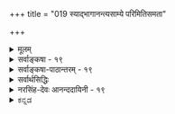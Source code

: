 +++
title = "019 स्याद्भागानन्त्यसाम्ये परिमितिसमता"

+++
<details><summary>मूलम्</summary>

स्याद्भागानन्त्यसाम्ये परिमितिसमता सर्षपक्ष्माभृतोश्चेन्मैवं भागेष्वनन्तेष्वपि समधिकता स्थौल्यहेतुर्गिरेः स्यात् ।  
व्यक्त्यानन्त्येऽपि जात्योः परतदितरता पक्षमासाद्यनन्तं श्रौतोपादानसौक्ष्म्यं न भवदभिमतं तत्प्रथिम्नश्श्रुतत्वात् ॥ १९ ॥
</details>

<details><summary>सर्वाङ्कषा - १९</summary>

[[1]]

अवय-वपरम्परायाः विश्रान्तिर् आवश्यकीत्य् अंशम् अपि निराकरोति -  
स्याद् भागेत्यादिना ।  
प्रथमपादेन पूर्वपक्षम् अनुवदति ।  

> अवयवपरम्परायाः क्वचिद् विश्रान्त्य्-अनुपगमे,  
**सर्षप-क्ष्माभृतोः** = सर्षपस्य पर्वतस्य च  
**भागानन्त्य-साम्ये** = अवयवानन्त्यस्य समानत्वे प्राप्ते परिमितिसमता - परिमाणसाम्यं स्यात् ।  

अयमाशयः-  
एकः पटः महान् भवति, अपर अल्पो भवति । तत् कुतः ? इति प्रश्ने, यस्य पटस्य कारणभूताः तन्तवः अल्पाः स पटः अल्पः, यस्य तु तन्तवो बहवः, स तु पटः महान् भवतीत्येव उत्तरं वक्तव्यम् । अवयवेयत्ताया अभावे इदं कथं वक्तुं शक्यम् ?  



[[42]]

एवं परिमाणतारतम्ये अवयवतारतम्यस्यैव प्रयोजकत्वे सिद्धे,  
यदि अवयव-परम्परायाः कुत्रापि विश्रान्तिर् न स्यात्,  
तदा सर्षपे मेर्वादिपर्वते वा अवयवतारतम्यस्य दुर्निरूपत्वे, तत्प्रयुक्तावयवितारतम्यस्यासंभवात् मेरुसर्षपयोरपि साम्यमेव स्यादिति । तदेतन्निराकरोति – मैवमिति ।  
कुत इत्यत्राह - भागेष्वित्यादि । **भागेषु** = अवयवेषु **अनन्तेष्वपि** = संख्यातुमशक्येष्वपि **गिरेः** = मेर्वादिपर्वतस्य **समधिकता** =सामान्यरूपेण ज्ञायमानम् अवयवाधिक्यम् एव **स्थौल्य-हेतुः** = सर्षपापेक्षया स्थौल्यकारणं स्यात् । 

> गणयितुम् अशक्यत्वेऽपि  
न्यूनाधिक्यभावः कथं ज्ञातुं शक्य 

इत्यत्र दृष्टान्तः - व्यक्तयानन्त्येऽपीत्यादि । **व्यक्तीनाम्** =पृथिवीत्वाश्रय-घटत्वाश्रय-व्यक्तीनाम् **आनन्त्येऽपि** = असंख्यत्वेऽपि जात्योः पृथिवीत्वघटत्वयोः **परतदितरता** = परत्वापरत्वे सर्वविदिते । पृथिवीत्वं परा जातिः, घटत्वं अपरा जातिरिति सर्वसंमतम् । तत्र पृथिवीत्वाश्रयाणां घटत्वाश्रयाणां च त्रैकालिकानां व्यक्तीनां गणनं न हि कस्यचिच्छक्यम् । अथापि पृथिवीत्वं परम्, घटत्वमपरमिति सर्वे यथा जानन्ति, तथैव मेरुसर्षपयोरपि तारतम्यं सर्वे ज्ञास्यन्ति । 

एवं **पक्षमासादि** = पक्षमाससंवत्सरादिकम् **अनन्तम्** = संख्यातुमशक्यम् ।  
अथापि तारतम्यं सर्वविदितम् ।  

अतः अवयवधाराया विश्रान्त्यभावेऽपि  
न कापि हानिः । 

ननु ! पृथिवीत्वघटत्वादिजातीनां परापरभावः न व्यक्तिसंख्याप्रयुक्तः, किन्तु शब्देनैव प्रतीयमानव्याप्यव्यापकभावप्रयुक्तः । पृथिवीपदं हि घटपटकुड्यादिसाधारणम् । घटपदं हि न तथा, किन्तु घटमात्रपरम्। एवमर्थयोर्व्याप्यव्यापकभावदर्शनादेव जात्योः परत्वापरत्वनिर्णय इति दृष्टान्तो विषमः। किञ्च - मेरुसर्षपादिषु अनुभवसिद्धं तारतम्यं नाङ्गीक्रियत इति न । किन्तु तत्तारतम्यं किंकृतमिति कारणं पृच्छ्यते । अवयवधारायाः क्वचित् विश्रान्त्यभावे, अवयवेषु आधिक्यं न्यूनत्वं वा न हि निरूपयितुं शक्यमिति चेत्; अत्रोक्तं समाधानमनुपदमेव विश्रमस्त्वस्तु दृष्टे इति । अतीन्द्रियाणामनुमानात् साधनं न संभवतीत्येवाचार्याशयः । 

> ननु 'सर्वगतं सुसूक्ष्मम्' 'अणोरणीयान्' इत्यादिना अतिसूक्ष्मं श्रुतिसिद्धं कथं निराक्रियत 

इत्यत्राह - श्रौतेत्यादि । 

**श्रौतम्** = श्रुतिप्रसिद्धं यत् **उपादानसौक्ष्म्यम्** = जगदुपादानभूतस्य परस्य ब्रह्मणः सौक्ष्म्यम्,  
तत् **न भवदभिमतम्** = न भवत्-संमत-परमाणु-परिमाणात्मकम्,  
किन्तु अत्यन्तदुर्ज्ञेयत्वरूपम्। कुतः ? इत्यत्र हेतुः - **तत्प्रथिम्नः** = तस्य परब्रह्मणः महत्त्वस्य **श्रुतत्वात्** = तत्रैव श्रुतौ 'महतो महीयान्', 'विभुं सर्वगतम्' इति श्रवणात् । अतः परमाणुसद्भावे प्रमाणाभावात् परमाणुकारणतावादः न साधीयान् ॥ 

इदमत्रावधेयम् - पृथिवीत्वघटत्वयोः परापरजातित्वं तु व्यक्तीनामानन्त्येन प्रातिस्विकतया ग्रहीतुमशक्यत्वेऽपि, पदार्थविभागवेलायामेव, 'पृथिवी' व्यापकं वस्तु, 'घटः' तदपेक्षया व्याप्यं वस्त्विति ज्ञायते स्वतः । अतः पृथिवीत्वं **व्यापकम्** = अधिकदेशवृत्ति, घटत्वं **व्याप्यम्** = पृथिवीत्वापेक्षया न्यूनदेशवृत्ति इति ज्ञायत एव । एवं पक्षमासादिव्यवहारे, मासस्य पक्षद्वयात्मकत्वज्ञानस्य सर्वेषां सत्त्वात्, पक्षत्वं व्याप्यम्, मासत्वं तु तदपेक्षया व्यापकमित्यपि स्वतो ज्ञायत एव । कथं ज्ञायते ? कालस्यातीन्द्रियत्वादिति चेत्, लोक एव प्रष्टव्यः । व्याप्यव्यापकभावस्तु शब्दानां शक्तिग्रहणेनैव ज्ञायते । अवसरे विचारयाम इममर्थम् । एवञ्च प्रकृतेऽपि व्याप्यव्यापकभावो लोकत एवावसीयते । मेरुसर्षपयोरपि तथैव अल्पत्वमहत्वे लोकत एवा- 

[[43]]



1.  

[उपादानोपादेययोर्भेदनिरासः ] 

कार्योपादानभेदे न कथमधिकता गौरवादेः स्वकार्यंम् 

नान्यत्वं नामसंख्याव्यवहृतिधिषणाकारकालादिभेदैः । 

वसीयेताम् - इति चेत्, लोकतः कथमवसीयेत इत्येव पृच्छामः । प्रत्यक्षमेव नियामकमिति चेत्, तथा प्रत्यक्षं कथमुपपादनीयमित्येव प्रश्नः । घटयोर्द्वयोस्तारतम्ये दृष्टे हि, 'कथमिदं तारतम्यम्' इति प्रश्ने, अल्पावयवजन्यत्वम्, महावयवजन्यत्वमेव किल सर्वैः कारणमुच्यते । तद्वत् मेरोः अधिकावयवजन्यत्वम्, सर्षपस्य तु न्यूनावयवजन्यत्वञ्च महत्त्वाल्पत्वयोः कारणं वक्तव्यम् । यावच्चावयवधारायाः कुत्रचिन्न विश्रान्तिः तावत्कथं वा इदमुपपादयितुं शक्यम् ? अतोऽत्र नानुभवोपर्याक्षेपः, अनुभवकारणे विज्ञान एवं प्रश्न इति मन्तव्यम् । आचार्यैस्तु अनुभवमात्रमादाय दूषणं प्रदर्शितं शिष्य श्रद्धावर्धनायेति मन्तव्यम् ॥ १९ ॥
</details>


<details><summary>सर्वाङ्कषा-पाठान्तरम् - १९</summary>

अवयवपरम्परायाः विश्रान्तिरावश्यकीत्यंशमपि निराकरोति – स्याद्भागेत्यादिना । प्रथमपादेन पूर्वपक्षमनुवदति । अवयवपरम्परायाः क्कचिद्विश्रान्त्यनुपगमे, सर्षपक्ष्माभृतोः = सर्षपस्य पर्वतस्य च भागानन्त्यसाम्ये = अवयवानन्त्यस्य समानत्वे प्राप्ते परिमितिसमता = परिमाणसाम्यं स्यात्‌ । अयमाशयः - एकः पटः महान्‌ भवति, अपरश्च अल्पो भवति । तत्‌ कृतः? इति प्रश्ने, यस्य पटस्य कारणभूताः तन्तवः अल्पाः स पटः अल्पः, यस्य तु तन्तवो बहवः, स तु एटः महान्‌ भवतीत्येव उत्तरं वक्तव्यम्‌ । अवयवेयत्ताया अभावे इदं कथं वक्तं शक्यम्‌? एवं परिमाणतारतम्ये अवयवतारतम्यस्यैव प्रयोजकत्वे सिद्धे, यदि अवयवपरम्परायाः कुत्रापि विश्रान्तिर्न स्यात्‌, तदा सर्षपे मेर्वादिपर्वते वा अवयवतारतम्यस्य दुर्निरूपत्वे, तत्प्रयुक्तावयवितारतम्यस्यासंभवात्‌ मेरुसर्षपयोरपि साम्यमेव स्यादिति । तदेतन्निराकरोति - मैवमिति । कुत इत्यत्राह – भागेष्वित्यादि । भागेषु = अवयवेषु अनन्तेष्वपि = संख्यातुमशक्येष्वपि गिरेः = मेर्वादिपर्वतस्य समधिकता = सामान्यरूपेण ज्ञायमानमवयवाधिक्यमेव स्थौल्यहेतुः = सर्षपापेक्षया स्थौल्यकारणं स्यात्‌ । गणयितुमशक्यत्वेऽपि न्यूनाधिक्यभावः कथं ज्ञातुं शक्य इत्यत्र दृष्टान्तः - व्यक्त्यानन्त्येऽपीत्यादि । व्यक्तीनाम्‌ = पृथिवीत्वाश्रयघटत्वाश्रयव्यक्तीनाम्‌ आनन्येऽपि = असंख्यत्वेऽपि जात्योः = पृथिवीत्वघटत्वयोः परतदितरता = परत्वापरत्वे सर्वविदिते । पृथिवीत्वं परा जातिः, घटत्वं अपरा जातिरिति सर्वसंमतम्‌ । तत्र पृथिवीत्वाश्रयाणां घटत्वाश्रयाणां च त्रैकालिकानां व्यक्तीनां गणनं न हि कस्यचिच्छक्यम्‌ । अथापि पृथिवीत्वं परम्‌, घटत्वमपरमिति सर्वे यथा जानन्ति, तथैव मेरुसर्षपयोरपि तारतम्यं सर्वे ज्ञास्यन्ति । एवं पक्षमासादि = पक्षमाससंवत्सरादिकम्‌ अनन्तम्‌ = संख्यातुमशक्यम्‌ । अथापि तारतम्यं सर्वविदितम्‌ । अतः अवयवधाराया विश्रान्त्यभावेऽपि न कापि हानिः । ननु! पृथिवीत्वघटत्वादिजातीनां परापरभावः न व्यक्तिसंख्याप्रयुक्तः, किन्तु शब्देनैव प्रतीयमानव्याप्यव्यापकभावप्रयुक्तः । पृथिवीपदं हि घटपटकुड्यादिसाधारणम्‌ । घटपदं हि न तथा, किन्तु घटमात्रपरम्‌ । एवमर्थयोर्व्याप्यव्यापकभावदर्शनादेव जात्योः परत्वापरत्वनिर्णय इति दृष्टान्तो विषमः । किञ्च - मेरुसर्षपादिषु अनुभवसिद्धं तारतम्यं नाङ्गीक्रियत इति न । किन्तु तत्तारतम्यं किंकृतमिति कारणं पृच्छ्यते । अवयवधारायाः क्कचित्‌ विश्रान्त्यभावे, अवयवेषु आधिक्यं न्यूनत्वं वा न हि निरूपयितुं शक्यमिति चेत्‌; अत्रोक्तं समाधानमनुपदमेव विश्रमस्त्वस्तु दृष्टे इति । अतीन्द्रियाणामनुमानात्‌ साधनं न संभवतीत्येवाचार्याशयः । ननु 'सर्वगतं सुसूक्ष्मम्‌' 'अणोरणीयान्‌' इत्यादिना अतिसूक्ष्मं श्रुतिसिद्धं कथं निराक्रियत इत्यत्राह - श्रौतेत्यादि । श्रौतम्‌ = श्रुतिप्रसिद्धं यत्‌ उपादानसौक्ष्म्यम्‌ = जगदुपादानभूतस्य परस्य ब्रह्मणः सौक्ष्म्यम्‌, तत्‌ न भवदभिमतम्‌ = न भवत्संमतपरमाणुपरिमाणात्मकम्‌, किन्तु अत्यन्तदुर्ज्ञे यत्वरूपम्‌ । कुतः? इत्यत्र हेतुः – तत्प्रथिम्नः = तस्य परब्रह्मणः महत्त्वस्य श्रुतत्वात्‌ = तत्रैव श्रुतौ 'महतो महीयान्‌' 'विभुं सर्वगतम्‌' इति श्रवणात्‌ । अतः परमाणुसद्भावे प्रमाणाभावात्‌ परमाणुकारणतावादः न साधीयान्‌ ॥   
इदमत्रावधेयम्‌ - पृथिवीत्वघटत्वयोः परापरजातित्वं तु व्यक्तीनामानन्त्येन प्रातिस्विकतया ग्रहीतुमशक्यत्वेऽपि, पदार्थविभागवेलायामेव, 'पृथिवी' व्यापकं वस्तु, 'घटः' तदपेक्षया व्याप्यं वस्त्विति ज्ञायते स्वतः । अतः पृथिवीत्वं व्यापकम्‌ = अधिकदेशवृत्ति, घटत्वं व्याप्यम्‌ = पृथिवीत्वपेक्षया न्यूनदेशवृत्ति इति ज्ञायत एव । एवं पक्षमासादिव्यवहरे, मासस्य पक्षद्वयात्मकत्वज्ञानस्य सर्वेषां सत्त्वात्‌, पक्षत्वं व्याप्यम्‌, मासत्वं तु तदपेक्षया व्यापकमित्यपि स्वतो ज्ञायत एव । कथं ज्ञायते? कालस्यातीन्द्रियत्वादिति चेत्‌, लोक एव प्रष्टव्यः । व्याप्यव्यापकभावस्तु शब्दानां शक्तिग्रहणेनैव ज्ञायते । अवसरे विचारयाम इममर्थम्‌ । एवञ्च प्रकृतेऽपि व्याप्यव्यापकभावो लोकत एवावसीयते । मेरुसर्षपयोरपि तथैव अल्पत्वमहत्वे लोकत एवावसीयेताम्‌ - इति चेत्‌, लोकतः कथमवसीयेत इत्येव पृच्छामः । प्रत्यक्षमेव नियामकमिति चेत्‌, तथा प्रत्यक्षं कथमुपपादनीयमित्येव प्रश्नः । घटयोर्द्वयोस्तारतम्ये दृष्टे हि, 'कथमिदं तारतम्यम्‌' इति प्रश्ने, अल्पावयवजन्यत्वम्‌, महावयवजन्यत्वमेव किल सर्वैः कारणमुच्यते । तद्वत्‌ मेरोः अधिकावयवजन्यत्वम्‌, सर्षपस्य तु न्यूनावयवजन्यत्वञ्च महत्त्वाल्पत्वयोः कारणं वक्तव्यम्‌ । यावच्चावयवधारायाः कुत्रचिन्न विश्रान्तिः, तावत्कथं वा इदमुपपादयितुं शक्यम्‌? अतोऽत्र नानुभवोपर्याक्षिपः, अनुभवकारणे विज्ञान एव प्रश्न इति मन्तव्यम्‌ । आचार्यैस्तु अनुभवमात्रमादाय दूषणं प्रदर्शितं शिष्यश्रद्धावर्धनायेति मन्तव्यम्‌ ॥ १९ ॥
</details>

<details><summary>सर्वार्थसिद्धिः</summary>

नन्वेवं सर्वत्रावयवानन्त्यप्रसङ्गे सर्षपमहीधरादिपरिमाणवैचित्र्यं न स्यादिति शङ्कते - स्यादिति ॥ प्रसञ्जकस्याप्रयोजकत्वमित्य [त्वा] भिप्रायेण प्रतिवक्ति - मैवमिति । आनन्त्यसाम्येऽप्यवयवानां न्यूनाधिकभावेन परिमाणवैषम्योपपत्तिमाह - भागेष्विति । एतच्चोत्तरमनन्तभागाभ्युपगन्तॄणां तत्प्रसञ्जकानां च समानम् ।  
अण्वंशानामनन्तत्वे गन्तॄणां तदतिक्रमः । कदाऽपि न स्यात्किं न स्याद्वेगातिशयवैभवात् ॥  
द्युमणेरातपस्सर्पन्नुदयाद्रिशिखामणेः । तत्क्षणं किं न निर्भाति पश्चिमाद्रिशिखण्डकः ॥  
आनन्त्याविशेषे कथं न्यूनाधिकभाव इत्यत्राह - व्यक्तीति । सत्ताप्रभृतिघटत्वादिपर्यन्तानां सर्वासां जातीनां त्रैकालिकानन्तव्यक्तिवृत्तित्वमविशिष्टं, तथाऽपि न्यूनाधिकवृत्त्यैव परापरभावो युष्माभिः कल्पितः, तद्वदिहापि स्यादिति भावः । निदर्शनान्तराण्यप्याह - पक्षेति । अनन्ताः पक्षा मासाश्च, तथाऽपि मासापेक्षया द्वैगुण्यं पक्षाणामेष्टव्यम् । आदिशब्देन क्षणप्रभृति परार्धादिसंग्रहः । अन्यच्च, घटसमुदायाद्धटपटसमुदायोऽधिकः; हिमवद्दक्षिणदेशान्मेरुदक्षिणदेशः, एकात्मदुःखजातादनन्तात्मदुःखजातमित्यादि स्वयमूह्यम् । ”नित्यं विभुं सर्वगतं सुसूक्ष्मं तदव्ययं यद्भूतयोनिं परिपश्यन्ति धीराः” इति जगदुपादानं निरतिशयसूक्ष्मं श्रूयते ; अतोऽस्मदाद्यग्राह्यो दुस्त्यजः परमाणुरित्यत्राह - श्रौतेति । न हि सर्वन्यूनपरिमाणत्वं तत्सूक्ष्मत्वम्, पूर्वोक्तसर्वगतशव्देन श्रुत्यन्तरैश्च विरोधात् । न च जात्यभिप्रायोऽसौ ; एकस्य सर्वोपादानत्वोक्तेः, सर्वव्यापिस्वतस्सर्वज्ञजगत्कर्तृविषयत्वाच्च वाक्यस्य । सक्ष्मशब्दश्च न परिमाणविशेषनियतः । उक्तं च विभ्वीं प्रकृतिं महीयसश्च महदादीन् प्रकृत्य(क्रम्य) साङ्ख्यैः ”सौक्ष्म्यात् तदनुपलब्धिः” इति । ननु त्रसरेणोरष्टमः षष्ठो वा भागः परमाणुरिति सर्वानुमतैः शिल्पिनां शास्त्रैर्धर्मशास्त्रैस्तन्मूलश्रुत्या च परमाणुसिद्धिः स्यात् ॥ तन्न ; शिल्पादिशास्त्राणां परमाणावतत्परत्वात् ; मानोन्मानादिविशेषनिर्धारणं हि तत्र विधित्सितम् । ततो हेतुकोक्तानुवादमात्रमिह स्यात् । तत्र च त्रसरेणुतः किंचित् सूक्ष्मं भवतु, मा वा भूत् । दृष्टोपक्रमं विवक्षितसिद्धिरित्यत्राकूतम् । शास्त्रतश्च क्वचिदनन्यथासिद्धात् परमाणुसिद्धावपि तदनुमानभङ्गात्परस्य मानभङ्गः, यथा प्रकृत्याद्यनुमायिनस्साङ्ख्यस्य ।  
श्लो - शास्त्रैकविषयत्वे च परमाणोर्न सिध्यति । नित्यस्पर्शादियोगित्वं भूतानां विकृतित्वतः ॥  
अस्पर्शाण्वंशसंघत्वात्कतिचित्प्रकृतेरतः । एकैकाण्वंशभागेऽपि भागानन्त्यं प्रचक्षते ॥  
निरंशा प्रकृतिस्सैव परिणामविभागिनी । अनन्तांशात्मिका चेति व्याहतं साङ्ख्यभाषितम् ॥  
अत्यन्तभिन्नसत्त्वादिद्रव्यसंघात्प्रधानतः । यथांशं विश्वसृष्टौ च न स्यात्त्रिगुणता क्वचित् ॥१९॥   
इति परमाणुकारणतावादभङ्गः ॥
</details>


<details><summary>नरसिंह-देवः आनन्ददायिनी - १९</summary>

मुखान्तरेणानवस्थापरिहारेण निरवयवपरमाणुसाधनमाशङ्क्य परिहरतीत्याह - नन्वेवमिति । आक्षेपसङ्गतिर्बोध्या ।  
एतच्चोत्तरमिति । अधिकावयवारब्धत्वं न्यूनावयवारब्धत्वं च परिमाणतार- तम्यप्रयोजकमित्युत्तरमित्यर्थः । अनवस्थया अनन्तभागाभ्युपगन्त्रॄणां तत्प्रसञ्जकानां क्वचिदवयवारब्धत्वमनभ्युपेत्य नित्यपरमाणुवादिनां नैयायिकानां च समानमित्याह - अनन्तभागेति । प्रकारान्तरेण परमाणुसाधनमाशङ्क्य निराकरोति - अण्वंशानामिति । तदतिक्रमः - अण्वतिक्रमः । न स्यादिति - अनन्तावयवत्वेन परमाणोरपि गगनादिवदनन्तत्वादतिक्रमणं न स्यादित्यर्थः । घटादीनामतिक्रमो न स्यादित्येतत्कैमुत्यन्यायसिद्धमिति द्रष्टव्यं । परिहरति - किं न स्यादिति । स्यादेवेति भावः । तत्र हेतुः - वेगातिशयेति । तत्र दृष्टान्तमाह - द्युमणेरिति । सर्पन् - गच्छन् । उदयाद्रिशिखामणेः - उदयं गतस्य । पश्चिमाद्रिशिखण्डकः - पश्चिमाद्रिशिखरगतः ।  
मासापेक्षयेति - एकैकस्य मासस्य पक्षद्वयात्मकत्वादिति भावः । मूले 'व्यक्त्यानन्त्येऽपि जात्योः परतदितरता पक्षमासाद्यनन्तम्' इत्यनन्तरं तथाऽपि न्यूनाधिकभावो दृष्ट इति शेषः । सर्वगत-शब्देनेति - विभुशब्देनापीत्यर्थः । असाविति - सर्वगतशब्द इत्यर्थः । एकस्येति -अजामेकामित्यादिनेत्यर्थः । वस्तुतस्तु नेदं वाक्यं प्रकृतिपरं; येन परमाणुसिद्धिमाशङ्केतेत्याह - सर्वव्यापीति । उक्तं चेति -  
सामान्यतस्तु दृष्टात् अतीन्द्रियाणां प्रसिद्धिरनुमानात् ।   
इत्यादिना प्रकृत्यादिसिद्धिमुक्त्वा तेषामनुपलब्धिबाधात्सिद्धिर्न स्यादित्याशङ्क्य अनुपलब्धिमात्रं न बाधकं; अपि तु योग्यानुपलब्धिः; प्रकृते सा नास्ति । कुतः? -  
सौक्ष्म्यात्तदनुपलब्धिः नाभावात् कार्यतस्तदुपलब्धेः ।   
इति महत्स्वपीन्द्रियाग्राह्यत्वमात्रेण सूक्ष्मपदं प्रयुक्तमित्यर्थः । ननु देवताविग्रहादिप्रमणनिर्णयार्थम् -  
जालसूर्यमरीचिस्थं सूक्ष्मं यत्परिदृश्यते ।  
तस्याष्टमो वा षष्ठो वा भागोऽणुः परिकीर्तितः ।  
इति । तथा स्वर्णस्तेयादिनिर्णयार्थं स्सृतावपि -  
जालसूर्यमरीच्यां यद्भाति सूक्ष्मं त्रुटेः परम् ।  
भागोऽष्टमस्तृतीयो वा परमाणुरितीरितः ॥  
इत्यादिना शिल्पशास्त्रधर्मशास्त्रेषूक्तेः कथं निराकरणम्? इति शङ्कते - नन्विति । अतत्परत्वादिति - परमाणुविषयतात्पर्याभावादित्यर्थः । तात्पर्याभावमेवोपपादयति - मानोन्मानादिति । तत्रेति । इदमुपलक्षणं - त्रसरेणुतस्सूक्ष्मभागपरिकल्पना च स्यादिति द्रष्टव्यम् । तदिदमाह - भवतु मा वा भूदिति - तावतैव माननिर्णयसम्भवादिति भावः । परमाणौ शास्त्रप्रमाणकथनं विवक्षितमित्याह - शास्त्रतश्चेति । यथाकथञ्चित्परमाणुसिद्धिरेवालमित्यत्राह - शास्त्रैकविषयत्व इति । परमाणोर्नित्यस्पर्शरूपरसगन्धवत्त्वं च तदङ्गीकृतं न सिध्यतीत्यर्थः । हेतुमाह - भूतानामिति । अणूनां भूतविकृतित्वादित्यर्थः । यद्वा भूतानां परमाणुविकृतित्वाद्विकृतिवत्परमाणुरप्यनित्यरूपादिमानित्यर्थ इत्याहुः । इतरे तु स्पर्शादीनां भूतविकारत्वात्प्रकृतिभूतपरमाणौ स्पर्शादयो न स्युरित्यर्थ इति वदन्ति । किञ्चाणूनां निरवयवत्वमपि न सिध्यतीत्याह - अस्पर्शेति । कतिचित् - केचन । अस्पर्शाण्वं - शसङ्घत्वात् अतः प्रकृतेः सकाशात् ।  
एकैकाण्वंशस्य पृथक्करणेऽपि तस्मिन्नंशेऽपि भागानन्त्यं प्रचक्षते तस्याप्यनन्तावयवत्वं वदन्तीत्यर्थः । तथाच क्वचिदपि पर्यवसानाभावान्निरवयवपरमाणुसिद्धिर्न स्यादिति भावः । साङ्ख्यास्तु प्रकृतिर्निरंशैव परिणामवशाद्विभक्ता सत्यनन्तांशा चेति वदन्ति । तदयुक्तं; सांशत्व-निरंशत्वविभागानां व्याहतत्वादित्याह - निरंशा प्रकृतिरिति । तैरेव साङ्ख्यैरत्यन्तभिन्नसत्वरजस्तमसां सङ्घातः प्रकृतिरित्युक्तं; तदपि दूषयति - अत्यन्तेति । यथांऽशं विश्वसृष्टौ चेति । सत्वांशस्सत्वरूपं कार्यं सृजति रजोंऽशो रजोरूपं तमोंऽशस्तमोरूपं चेत्यर्थः । न स्यादिति । क्वचिदपि कार्ये त्रिगुणता - सत्वादिरूपता न स्यादित्यर्थः । ननु त्रयाणामेकैकस्मिन्नेव कार्ये शुक्लकृष्णादितन्तूनामिव जनकत्वमस्त्विति चेत् मैवं; तैः प्रत्येकं तत्तदंशजनकत्वोक्तेः । किंच तथा - सत्यत्यन्तभेदाङ्गीकारो व्यर्थः । त्रयाणामेकात्मत्वस्य लाधवेनाभ्युपगन्तुं युक्तत्वात् ॥ १९ ॥  
इति त्रिगुणपरीक्षायां परमाणुकारणतावादभङ्गः ।
</details>

<details><summary>ಕನ್ನಡ</summary>

परमाणु कल्पनॆयन्नु ऒप्पले बेकु. इल्लदिद्दरॆ परिमाणतारतम्मवन्नु प्रतिपादिसलु साध्यविल्ल ऎम्ब वैशेषिकर वादवन्नु निराकरिसुत्तारॆ 

24 


अवयवगळु ऎरडरल्लू ऎणिसलारदष्टु इरुवुदु समानवागिरुवाग सासिवॆ मत्तु पर्वतद परिमाणदल्लि साम्य बरबेकागुत्तदॆ. 

सासिवॆगिन्तलू पर्वत दॊड्डदागिरलु कारणवेनु ? ऎन्दु प्रश्नि सिदरॆ सासिवॆयल्लिरुव अणुगळिगिन्तलू पर्वतदल्लि हॆच्चु अणुगळिरुवुदे कारण ऎन्दु हेळबेकागुत्तदॆ. अवयव परम्परॆगॆ ऒन्दु निलुगडॆ इद्दागले इदु साध्य. इल्लदिद्दरॆ ' इदरल्लि अवयवगळु कडिमॆ, इदरल्लि हॆच्चु' ऎन्दु हेगॆ हेळलु साध्य ? 

चेत् मैनं हीगॆन्दरॆ ; इदु सरियल्ल. भागेषु अनन्तेष्टपि समधिकता गिरेः सौल्य हेतुः स्यात् अवयवगळु ऎणिसलसाध्य वागिद्दरू पर्वतद महत्त्वक्कॆ कारण आदर अवयवगळु हॆच्चागिरु विकॆये आगुवुदु. 

S 

नम्मिन्द ऎणिसलसाध्यवादरू 'दॊड्डदु, चिक्कदु ' ऎम्ब व्यवहारक्कॆ दृष्टान्त व्यक्तानन्त्येsपि जाः परतदितरता अनं पक्ष मासादि आया जातिगळिगॆ आधारवाद व्यक्तिगळु अनन्तवागिद्दरू ऎरडु जातिगळ पैकि ऒन्दु परजाति मत्तॊन्दु अपरजाति ऎम्ब विभाग सर्व सम्मतवागिदॆ. हागॆये ऎणिसलागदष्टु क्षणगळु कूडि ऒन्दु पक्ष, ऎरडु पक्षकूडि ऒन्दु मास इत्यादि व्यवहारगळू सर्वसम्मत. 

घटत्व जाति घटगळल्लि मात्र विरुत्तदॆ. पृथिवीत्वजाति घट पट मुन्ताद अनेक कडॆगळल्लिरुत्तदॆ. आद्दरिन्द घटत्व अपर व्याप्यजाति, पृथिवीत्व परव्यापकजाति, प्रपञ्चदल्लिरुव घटगळॆल्लवन्नू यारू नोडुवुदिल्ल. आदरू घटत्वक्किन्त पृथिवीत्व व्यापकजाति ऎन्दु ऎल्लरिगू गॊत्तिरुत्तदॆ. पक्षक्किन्तलू मास दॊड्डदु. पक्षदल्लि ऎष्टु क्षणगळिवॆ ऎन्दु यारिगू हेळलु साध्यविल्लदिद्दरू हदिनैदु दिनात्मकवादद्दु अदु ऎम्बुदु ऎल्लरिगू तिळिद विषय. इदरन्तॆ सासिवॆ मत्तु पर्वत ऎरडर अवयवगळु 


25 


असङ्ख्यातवागिद्दरू परिमाणतारतम्य प्रत्यक्षदृष्टवागिरुवुदरिन्दलू, प्रत्यक्षसिद्धवाद तणुकदल्ले अवुगळ अवयव परम्परॆय निलुगडॆयन्नु 

ऒप्पुवुदरिन्दलू तारतम्य बरलु तडॆयिल्ल. 

तथिमृश्रुतत्वात् शृतोपादानसौं न भवदभिमतं- * अणोरणीयान् ' ऎन्दु श्रुतियल्ले जगत्तिगॆ कारणवाद वस्तुवन्नु अणुगिन्तलू परम अणु ऎन्दु हेळिरुवुदु, निनगॆ सम्मतवाद परमाणुवन्नु कुरितद्दल्ल. * महतो महीयान्' ऎन्दु आ कारणवन्नु अष्टे दॊड्डदॆन्दु अल्ले हेळिरुवुदरिन्द, “अणियान् ' ऎन्दरॆ परमसूक्ष्म, यारिन्दलू सुलभवागि अरियलु साध्यविल्ल ऎन्दर्थ. आद्दरिन्द वैशेषिकर अतीन्द्रिय परमाणु कल्पनॆयू, आ परमाणुगळे जगत्तिगॆ उपादान कारण ऎम्ब वादवू समञ्जसवल्ल । १९ । 

</details>


